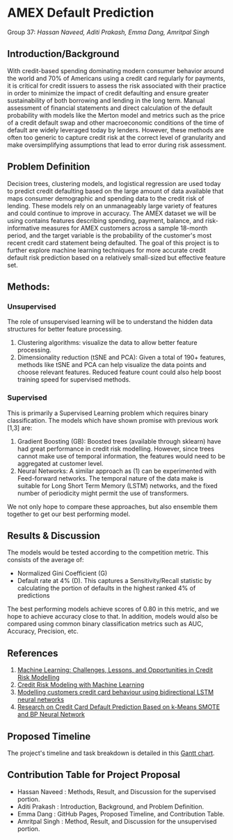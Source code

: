 # AMEX Default Prediction
Group 37: _Hassan Naveed, Aditi Prakash, Emma Dang, Amritpal Singh_

## Introduction/Background
With credit-based spending dominating modern consumer behavior around the world and 70% of Americans using a credit card regularly for payments, it is critical for credit issuers to assess the risk associated with their practice in order to minimize the impact of credit defaulting and ensure greater sustainability of both borrowing and lending in the long term. Manual assessment of financial statements and direct calculation of the default probability with models like the Merton model and metrics such as the price of a credit default swap and other macroeconomic conditions of the time of default are widely leveraged today by lenders. However, these methods are often too generic to capture credit risk at the correct level of granularity and make oversimplifying assumptions that lead to error during risk assessment. 

## Problem Definition
Decision trees, clustering models, and logistical regression are used today to predict credit defaulting based on the large amount of data available that maps consumer demographic and spending data to the credit risk of lending. These models rely on an unmanageably large variety of features and could continue to improve in accuracy. The AMEX dataset we will be using contains features describing spending, payment, balance, and risk-informative measures for AMEX customers across a sample 18-month period, and the target variable is the probability of the customer's most recent credit card statement being defaulted. The goal of this project is to further explore machine learning techniques for more accurate credit default risk prediction based on a relatively small-sized but effective feature set. 

## Methods:
### Unsupervised
The role of unsupervised learning will be to understand the hidden data structures for better feature processing. 
1) Clustering algorithms: visualize the data to allow better feature processing.
2) Dimensionality reduction (tSNE and PCA): Given a total of 190+ features, methods like tSNE and PCA can help visualize the data points and choose relevant features. Reduced feature count could also help boost training speed for supervised methods.


### Supervised
This is primarily a Supervised Learning problem which requires binary classification. The models which have shown promise with previous work [1,3] are:
1)	Gradient Boosting (GB): Boosted trees (available through sklearn) have had great performance in credit risk modelling. However, since trees cannot make use of temporal information, the features would need to be aggregated at customer level.
2)	Neural Networks: A similar approach as (1) can be experimented with Feed-forward networks. The temporal nature of the data make is suitable for Long Short Term Memory (LSTM) networks, and the fixed number of periodicity might permit the use of transformers.

We not only hope to compare these approaches, but also ensemble them together to get our best performing model.

## Results & Discussion
The models would be tested according to the competition metric. This consists of the average of:
-	Normalized Gini Coefficient (G)
-	Default rate at 4% (D). This captures a Sensitivity/Recall statistic by calculating the portion of defaults in the highest ranked 4% of predictions

The best performing models achieve scores of 0.80 in this metric, and we hope to achieve accuracy close to that. In addition, models would also be compared using common binary classification metrics such as AUC, Accuracy, Precision, etc.

## References
1. [Machine Learning: Challenges, Lessons, and Opportunities in Credit Risk Modelling](https://www.moodysanalytics.com/risk-perspectives-magazine/managing-disruption/spotlight/machine-learning-challenges-lessons-and-opportunities-in-credit-risk-modeling) 
1. [Credit Risk Modeling with Machine Learning](https://towardsdatascience.com/credit-risk-modeling-with-machine-learning-8c8a2657b4c4)
1. [Modelling customers credit card behaviour using bidirectional LSTM neural networks](https://journalofbigdata.springeropen.com/articles/10.1186/s40537-021-00461-7)
1. [Research on Credit Card Default Prediction Based on k-Means SMOTE and BP Neural Network](https://www.hindawi.com/journals/complexity/2021/6618841/)

## Proposed Timeline
The project's timeline and task breakdown is detailed in this [Gantt chart](https://docs.google.com/spreadsheets/d/1NwSPawBI_k9x3xHloXmnbROMbCaqwuFalB0XVgNrCJ8/edit?usp=sharing).

## Contribution Table for Project Proposal
 - Hassan Naveed : Methods, Result, and Discussion for the supervised portion.
 - Aditi Prakash : Introduction, Background, and Problem Definition.
 - Emma Dang : GitHub Pages, Proposed Timeline, and Contribution Table.
 - Amritpal Singh : Method, Result, and Discussion for the unsupervised portion.
